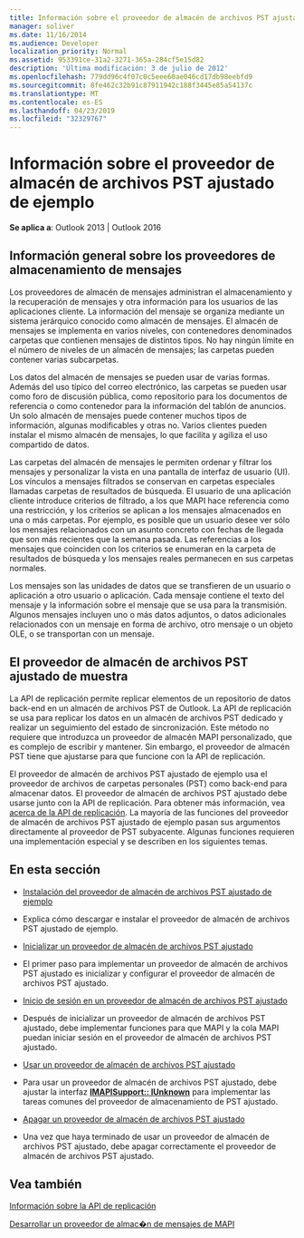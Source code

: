 ```yaml
---
title: Información sobre el proveedor de almacén de archivos PST ajustado de ejemplo
manager: soliver
ms.date: 11/16/2014
ms.audience: Developer
localization_priority: Normal
ms.assetid: 953391ce-31a2-3271-365a-284cf5e15d82
description: 'Última modificación: 3 de julio de 2012'
ms.openlocfilehash: 779dd96c4f07c0c5eee60ae046cd17db98eebfd9
ms.sourcegitcommit: 8fe462c32b91c87911942c188f3445e85a54137c
ms.translationtype: MT
ms.contentlocale: es-ES
ms.lasthandoff: 04/23/2019
ms.locfileid: "32329767"
---
```

# <a name="about-the-sample-wrapped-pst-store-provider"></a>Información sobre el proveedor de almacén de archivos PST ajustado de ejemplo

 
  
**Se aplica a**: Outlook 2013 | Outlook 2016 
  
## <a name="overview-of-message-store-providers"></a>Información general sobre los proveedores de almacenamiento de mensajes

Los proveedores de almacén de mensajes administran el almacenamiento y la recuperación de mensajes y otra información para los usuarios de las aplicaciones cliente. La información del mensaje se organiza mediante un sistema jerárquico conocido como almacén de mensajes. El almacén de mensajes se implementa en varios niveles, con contenedores denominados carpetas que contienen mensajes de distintos tipos. No hay ningún límite en el número de niveles de un almacén de mensajes; las carpetas pueden contener varias subcarpetas.
  
Los datos del almacén de mensajes se pueden usar de varias formas. Además del uso típico del correo electrónico, las carpetas se pueden usar como foro de discusión pública, como repositorio para los documentos de referencia o como contenedor para la información del tablón de anuncios. Un solo almacén de mensajes puede contener muchos tipos de información, algunas modificables y otras no. Varios clientes pueden instalar el mismo almacén de mensajes, lo que facilita y agiliza el uso compartido de datos.
  
Las carpetas del almacén de mensajes le permiten ordenar y filtrar los mensajes y personalizar la vista en una pantalla de interfaz de usuario (UI). Los vínculos a mensajes filtrados se conservan en carpetas especiales llamadas carpetas de resultados de búsqueda. El usuario de una aplicación cliente introduce criterios de filtrado, a los que MAPI hace referencia como una restricción, y los criterios se aplican a los mensajes almacenados en una o más carpetas. Por ejemplo, es posible que un usuario desee ver sólo los mensajes relacionados con un asunto concreto con fechas de llegada que son más recientes que la semana pasada. Las referencias a los mensajes que coinciden con los criterios se enumeran en la carpeta de resultados de búsqueda y los mensajes reales permanecen en sus carpetas normales.
  
Los mensajes son las unidades de datos que se transfieren de un usuario o aplicación a otro usuario o aplicación. Cada mensaje contiene el texto del mensaje y la información sobre el mensaje que se usa para la transmisión. Algunos mensajes incluyen uno o más datos adjuntos, o datos adicionales relacionados con un mensaje en forma de archivo, otro mensaje o un objeto OLE, o se transportan con un mensaje.
  
## <a name="the-sample-wrapped-pst-store-provider"></a>El proveedor de almacén de archivos PST ajustado de muestra

La API de replicación permite replicar elementos de un repositorio de datos back-end en un almacén de archivos PST de Outlook. La API de replicación se usa para replicar los datos en un almacén de archivos PST dedicado y realizar un seguimiento del estado de sincronización. Este método no requiere que introduzca un proveedor de almacén MAPI personalizado, que es complejo de escribir y mantener. Sin embargo, el proveedor de almacén PST tiene que ajustarse para que funcione con la API de replicación.
  
El proveedor de almacén de archivos PST ajustado de ejemplo usa el proveedor de archivos de carpetas personales (PST) como back-end para almacenar datos. El proveedor de almacén de archivos PST ajustado debe usarse junto con la API de replicación. Para obtener más información, vea [acerca de la API de replicación](about-the-replication-api.md). La mayoría de las funciones del proveedor de almacén de archivos PST ajustado de ejemplo pasan sus argumentos directamente al proveedor de PST subyacente. Algunas funciones requieren una implementación especial y se describen en los siguientes temas.
  
## <a name="in-this-section"></a>En esta sección

- [Instalación del proveedor de almacén de archivos PST ajustado de ejemplo](installing-the-sample-wrapped-pst-store-provider.md)
    
- Explica cómo descargar e instalar el proveedor de almacén de archivos PST ajustado de ejemplo.
    
- [Inicializar un proveedor de almacén de archivos PST ajustado](initializing-a-wrapped-pst-store-provider.md)
    
- El primer paso para implementar un proveedor de almacén de archivos PST ajustado es inicializar y configurar el proveedor de almacén de archivos PST ajustado.
    
- [Inicio de sesión en un proveedor de almacén de archivos PST ajustado](logging-on-to-a-wrapped-pst-store-provider.md)
    
- Después de inicializar un proveedor de almacén de archivos PST ajustado, debe implementar funciones para que MAPI y la cola MAPI puedan iniciar sesión en el proveedor de almacén de archivos PST ajustado.
    
- [Usar un proveedor de almacén de archivos PST ajustado](using-a-wrapped-pst-store-provider.md)
    
- Para usar un proveedor de almacén de archivos PST ajustado, debe ajustar la interfaz **[IMAPISupport:: IUnknown](imapisupportiunknown.md)** para implementar las tareas comunes del proveedor de almacenamiento de PST ajustado. 
    
- [Apagar un proveedor de almacén de archivos PST ajustado](shutting-down-a-wrapped-pst-store-provider.md)
    
- Una vez que haya terminado de usar un proveedor de almacén de archivos PST ajustado, debe apagar correctamente el proveedor de almacén de archivos PST ajustado.
    
## <a name="see-also"></a>Vea también



[Información sobre la API de replicación](about-the-replication-api.md)
  
[Desarrollar un proveedor de almac�n de mensajes de MAPI](developing-a-mapi-message-store-provider.md)

